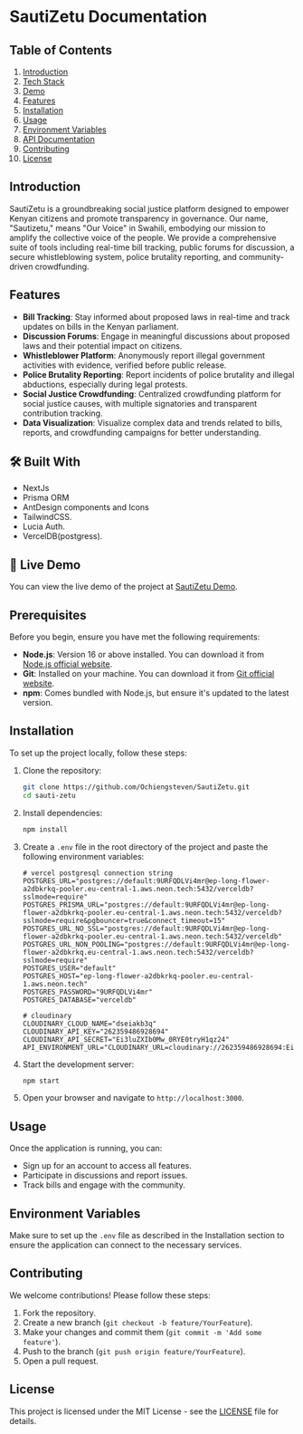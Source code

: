 # SautiZetu Documentation

## Table of Contents

1. [Introduction](#introduction)
2. [Tech Stack](#introduction)
3. [Demo](#demo)
4. [Features](#features)
5. [Installation](#installation)
6. [Usage](#usage)
7. [Environment Variables](#environment-variables)
8. [API Documentation](#api-documentation)
9. [Contributing](#contributing)
10. [License](#license)

## Introduction

SautiZetu is a groundbreaking social justice platform designed to empower Kenyan citizens and promote transparency in governance. Our name, "Sautizetu," means "Our Voice" in Swahili, embodying our mission to amplify the collective voice of the people. We provide a comprehensive suite of tools including real-time bill tracking, public forums for discussion, a secure whistleblowing system, police brutality reporting, and community-driven crowdfunding.

## Features

- **Bill Tracking**: Stay informed about proposed laws in real-time and track updates on bills in the Kenyan parliament.
- **Discussion Forums**: Engage in meaningful discussions about proposed laws and their potential impact on citizens.
- **Whistleblower Platform**: Anonymously report illegal government activities with evidence, verified before public release.
- **Police Brutality Reporting**: Report incidents of police brutality and illegal abductions, especially during legal protests.
- **Social Justice Crowdfunding**: Centralized crowdfunding platform for social justice causes, with multiple signatories and transparent contribution tracking.
- **Data Visualization**: Visualize complex data and trends related to bills, reports, and crowdfunding campaigns for better understanding.

## 🛠 Built With

- NextJs
- Prisma ORM
- AntDesign components and Icons
- TailwindCSS.
- Lucia Auth.
- VercelDB(postgress).

## 🚀 Live Demo

You can view the live demo of the project at [SautiZetu Demo](https://sauti-zetu.vercel.app/).

## Prerequisites

Before you begin, ensure you have met the following requirements:

- **Node.js**: Version 16 or above installed. You can download it from [Node.js official website](https://nodejs.org/).
- **Git**: Installed on your machine. You can download it from [Git official website](https://git-scm.com/).
- **npm**: Comes bundled with Node.js, but ensure it's updated to the latest version.

## Installation

To set up the project locally, follow these steps:

1. Clone the repository:

   ```bash
   git clone https://github.com/Ochiengsteven/SautiZetu.git
   cd sauti-zetu
   ```

2. Install dependencies:

   ```bash
   npm install
   ```

3. Create a `.env` file in the root directory of the project and paste the following environment variables:

   ```env
   # vercel postgresql connection string
   POSTGRES_URL="postgres://default:9URFQDLVi4mr@ep-long-flower-a2dbkrkq-pooler.eu-central-1.aws.neon.tech:5432/verceldb?sslmode=require"
   POSTGRES_PRISMA_URL="postgres://default:9URFQDLVi4mr@ep-long-flower-a2dbkrkq-pooler.eu-central-1.aws.neon.tech:5432/verceldb?sslmode=require&pgbouncer=true&connect_timeout=15"
   POSTGRES_URL_NO_SSL="postgres://default:9URFQDLVi4mr@ep-long-flower-a2dbkrkq-pooler.eu-central-1.aws.neon.tech:5432/verceldb"
   POSTGRES_URL_NON_POOLING="postgres://default:9URFQDLVi4mr@ep-long-flower-a2dbkrkq.eu-central-1.aws.neon.tech:5432/verceldb?sslmode=require"
   POSTGRES_USER="default"
   POSTGRES_HOST="ep-long-flower-a2dbkrkq-pooler.eu-central-1.aws.neon.tech"
   POSTGRES_PASSWORD="9URFQDLVi4mr"
   POSTGRES_DATABASE="verceldb"

   # cloudinary
   CLOUDINARY_CLOUD_NAME="dseiakb3q"
   CLOUDINARY_API_KEY="262359486928694"
   CLOUDINARY_API_SECRET="Ei3luZXIb0Mw_0RYE0tryH1qz24"
   API_ENVIRONMENT_URL="CLOUDINARY_URL=cloudinary://262359486928694:Ei3luZXIb0Mw_0RYE0tryH1qz24@dseiakb3q"
   ```

4. Start the development server:

   ```bash
   npm start
   ```

5. Open your browser and navigate to `http://localhost:3000`.

## Usage

Once the application is running, you can:

- Sign up for an account to access all features.
- Participate in discussions and report issues.
- Track bills and engage with the community.

## Environment Variables

Make sure to set up the `.env` file as described in the Installation section to ensure the application can connect to the necessary services.

## Contributing

We welcome contributions! Please follow these steps:

1. Fork the repository.
2. Create a new branch (`git checkout -b feature/YourFeature`).
3. Make your changes and commit them (`git commit -m 'Add some feature'`).
4. Push to the branch (`git push origin feature/YourFeature`).
5. Open a pull request.

## License

This project is licensed under the MIT License - see the [LICENSE](./LICENSE.md) file for details.
